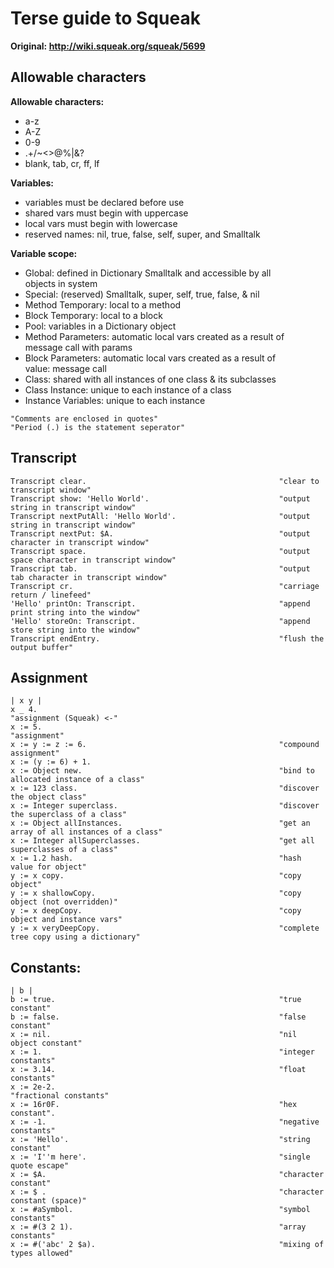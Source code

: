 # Terse guide to Squeak

**Original: http://wiki.squeak.org/squeak/5699**

## Allowable characters

**Allowable characters:**
 - a-z                                                             
 - A-Z                                                             
 - 0-9                                                             
 - .+/\~<>@%|&?                                                   
 - blank, tab, cr, ff, lf                                          
																   
**Variables:**
 - variables must be declared before use                           
 - shared vars must begin with uppercase                           
 - local vars must begin with lowercase                            
 - reserved names: nil, true, false, self, super, and Smalltalk    
																   
**Variable scope:**
 - Global: defined in Dictionary Smalltalk and accessible by all   
	  objects in system                                            
 - Special: (reserved) Smalltalk, super, self, true, false, & nil  
 - Method Temporary: local to a method                             
 - Block Temporary: local to a block                               
 - Pool: variables in a Dictionary object                          
 - Method Parameters: automatic local vars created as a result of  
	  message call with params                                     
 - Block Parameters: automatic local vars created as a result of   
	  value: message call                                          
 - Class: shared with all instances of one class & its subclasses  
 - Class Instance: unique to each instance of a class              
 - Instance Variables: unique to each instance                     

```smalltalk
"Comments are enclosed in quotes"
"Period (.) is the statement seperator"
```

## Transcript
```smalltalk
Transcript clear.                                           "clear to transcript window"
Transcript show: 'Hello World'.                             "output string in transcript window"
Transcript nextPutAll: 'Hello World'.                       "output string in transcript window"
Transcript nextPut: $A.                                     "output character in transcript window"
Transcript space.                                           "output space character in transcript window"
Transcript tab.                                             "output tab character in transcript window"
Transcript cr.                                              "carriage return / linefeed"
'Hello' printOn: Transcript.                                "append print string into the window"
'Hello' storeOn: Transcript.                                "append store string into the window"
Transcript endEntry.                                        "flush the output buffer"
```

## Assignment
```smalltalk
| x y |
x _ 4.                                                      "assignment (Squeak) <-"
x := 5.                                                     "assignment"
x := y := z := 6.                                           "compound assignment"
x := (y := 6) + 1.
x := Object new.                                            "bind to allocated instance of a class"
x := 123 class.                                             "discover the object class"
x := Integer superclass.                                    "discover the superclass of a class"
x := Object allInstances.                                   "get an array of all instances of a class"
x := Integer allSuperclasses.                               "get all superclasses of a class"
x := 1.2 hash.                                              "hash value for object"
y := x copy.                                                "copy object"
y := x shallowCopy.                                         "copy object (not overridden)"
y := x deepCopy.                                            "copy object and instance vars"
y := x veryDeepCopy.                                        "complete tree copy using a dictionary"
```


 ## Constants:
 ```smalltalk
| b |
b := true.                                                  "true constant"
b := false.                                                 "false constant"
x := nil.                                                   "nil object constant"
x := 1.                                                     "integer constants"
x := 3.14.                                                  "float constants"
x := 2e-2.                                                  "fractional constants"
x := 16r0F.                                                 "hex constant".
x := -1.                                                    "negative constants"
x := 'Hello'.                                               "string constant"
x := 'I''m here'.                                           "single quote escape"
x := $A.                                                    "character constant"
x := $ .                                                    "character constant (space)"
x := #aSymbol.                                              "symbol constants"
x := #(3 2 1).                                              "array constants"
x := #('abc' 2 $a).                                         "mixing of types allowed"
```
